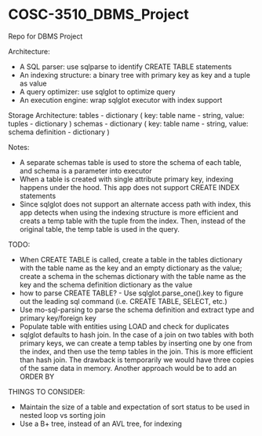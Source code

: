 # COSC-3510_DBMS_Project

Repo for DBMS Project

Architecture:

- A SQL parser: use sqlparse to identify CREATE TABLE statements
- An indexing structure: a binary tree with primary key as key and a tuple as value
- A query optimizer: use sqlglot to optimize query
- An execution engine: wrap sqlglot executor with index support

Storage Architecture:
tables - dictionary (
key: table name - string, value: tuples - dictionary
)
schemas - dictionary (
key: table name - string, value: schema definition - dictionary
)

Notes:

- A separate schemas table is used to store the schema of each table,
  and schema is a parameter into executor
- When a table is created with single attribute primary key, indexing happens under the hood.
  This app does not support CREATE INDEX statements
- Since sqlglot does not support an alternate access path with index, this app detects when
  using the indexing structure is more efficient and creats a temp table with the tuple from the index. Then, instead of the original table, the temp table is used in the query.

TODO:

- When CREATE TABLE is called, create a table in the tables dictionary with the table name as the key and an empty dictionary as the value;
  create a schema in the schemas dictionary with the table name as the key and the schema definition dictionary as the value
- how to parse CREATE TABLE? - Use sqlglot.parse_one().key to figure out the leading sql command (i.e. CREATE TABLE, SELECT, etc.)
- Use mo-sql-parsing to parse the schema definition and extract type and primary key/foreign key
- Populate table with entities using LOAD and check for duplicates
- sqlglot defaults to hash join. In the case of a join on two tables with both primary keys, we can create a temp tables by inserting one by one from the index, and then use the temp tables in the join. This is more efficient than hash join. The drawback is temporarily we would have three copies of the same data in memory. Another approach would be to add an ORDER BY

THINGS TO CONSIDER:

- Maintain the size of a table and expectation of sort status to be used in nested loop vs sorting join
- Use a B+ tree, instead of an AVL tree, for indexing
